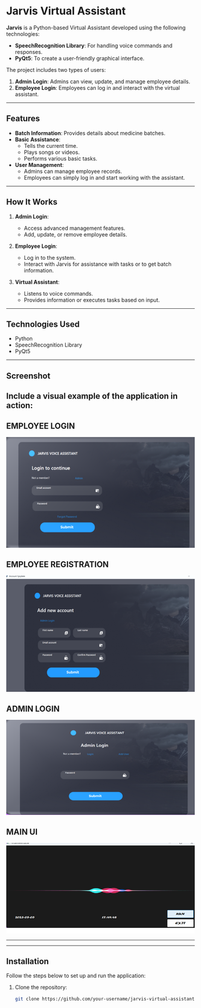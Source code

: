 # Jarvis Virtual Assistant

**Jarvis** is a Python-based Virtual Assistant developed using the following technologies:

- **SpeechRecognition Library**: For handling voice commands and responses.
- **PyQt5**: To create a user-friendly graphical interface.

The project includes two types of users:
1. **Admin Login**: Admins can view, update, and manage employee details.
2. **Employee Login**: Employees can log in and interact with the virtual assistant.

---

## Features
- **Batch Information**: Provides details about medicine batches.
- **Basic Assistance**:
  - Tells the current time.
  - Plays songs or videos.
  - Performs various basic tasks.
- **User Management**:
  - Admins can manage employee records.
  - Employees can simply log in and start working with the assistant.

---

## How It Works
1. **Admin Login**:
   - Access advanced management features.
   - Add, update, or remove employee details.

2. **Employee Login**:
   - Log in to the system.
   - Interact with Jarvis for assistance with tasks or to get batch information.

3. **Virtual Assistant**:
   - Listens to voice commands.
   - Provides information or executes tasks based on input.

---

## Technologies Used
- Python
- SpeechRecognition Library
- PyQt5

---

## Screenshot
Include a visual example of the application in action:
---
## EMPLOYEE LOGIN

![Jarvis Virtual Assistant](./assets/login.png)

## EMPLOYEE REGISTRATION

![Jarvis Virtual Assistant](./assets/registration.png)

## ADMIN LOGIN

![Jarvis Virtual Assistant](./assets/Admin.png)

## MAIN UI

![Jarvis Virtual Assistant](./assets/MainUI.png)

---

---

## Installation
Follow the steps below to set up and run the application:

1. Clone the repository:
   ```bash
   git clone https://github.com/your-username/jarvis-virtual-assistant.git
